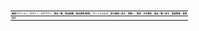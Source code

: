<style>
  table, th, td{
    font-size: 50%;
  }
</style>
|画面\アクション|ログイン|ログアウト|商品一覧|商品画像|商品検索(検索)|カートに入れる|前の画面へ戻る|詳細へ|削除|注文確定|商品一覧へ戻る|登録情報|登録|
|-|-|-|-|-|-|-|-|-|-|-|-|-|-|
|画面|-|-|-|-|-|-|-|-|-|-|-|-|-|
